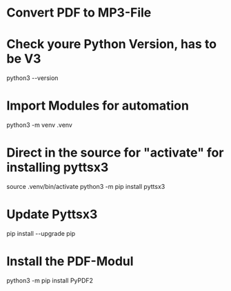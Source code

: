 # Convert PDF to MP3-File

# Check youre Python Version, has to be V3
python3 --version

# Import Modules for automation
python3 -m venv .venv

# Direct in the source for "activate" for installing pyttsx3
source .venv/bin/activate
python3 -m pip install pyttsx3

# Update Pyttsx3
pip install --upgrade pip

# Install the PDF-Modul
python3 -m pip install PyPDF2